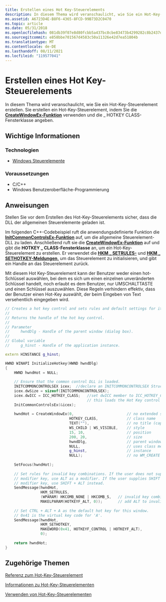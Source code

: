 ```yaml
---
title: Erstellen eines Hot Key-Steuerelements
description: In diesem Thema wird veranschaulicht, wie Sie ein Hot-Key-Steuerelement erstellen. Sie erstellen ein Hot-Key-Steuerelement, indem Sie die CreateWindowEx-Funktion verwenden und die \_ HOTKEY CLASS-Fensterklasse angeben.
ms.assetid: A6723D4E-B8F6-4365-8FCD-99B73D2C0470
ms.topic: article
ms.date: 05/31/2018
ms.openlocfilehash: 081db39f07e8d80fcbb5a437bc8cbe83473b4299282c8b2437d95acda02b2db9
ms.sourcegitcommit: e858bbe701567d4583c50a11326e42d7ea51804b
ms.translationtype: MT
ms.contentlocale: de-DE
ms.lasthandoff: 08/11/2021
ms.locfileid: "119577041"
---
```

# <a name="how-to-create-a-hot-key-control"></a>Erstellen eines Hot Key-Steuerelements

In diesem Thema wird veranschaulicht, wie Sie ein Hot-Key-Steuerelement erstellen. Sie erstellen ein Hot-Key-Steuerelement, indem Sie die [**CreateWindowEx-Funktion**](/windows/desktop/api/winuser/nf-winuser-createwindowexa) verwenden und die \_ HOTKEY CLASS-Fensterklasse angeben.

## <a name="what-you-need-to-know"></a>Wichtige Informationen

### <a name="technologies"></a>Technologien

-   [Windows Steuerelemente](window-controls.md)

### <a name="prerequisites"></a>Voraussetzungen

-   C/C++
-   Windows Benutzeroberfläche-Programmierung

## <a name="instructions"></a>Anweisungen


Stellen Sie vor dem Erstellen des Hot-Key-Steuerelements sicher, dass die DLL der allgemeinen Steuerelemente geladen ist.

Im folgenden C++-Codebeispiel ruft die anwendungsdefinierte Funktion die [**InitCommonControlsEx-Funktion**](/windows/desktop/api/Commctrl/nf-commctrl-initcommoncontrolsex) auf, um die allgemeine Steuerelement-DLL zu laden. Anschließend ruft sie die [**CreateWindowEx-Funktion**](/windows/desktop/api/winuser/nf-winuser-createwindowexa) auf und gibt die **HOTKEY \_ CLASS-Fensterklasse** an, um ein Hot-Key-Steuerelement zu erstellen. Er verwendet die [**HKM \_ SETRULES-**](hkm-setrules.md) und [**HKM \_ SETHOTKEY-Meldungen,**](hkm-sethotkey.md) um das Steuerelement zu initialisieren, und gibt ein Handle an das Steuerelement zurück.

Mit diesem Hot Key-Steuerelement kann der Benutzer weder einen hot-Schlüssel auswählen, bei dem es sich um einen einzelnen unveränderten Schlüssel handelt, noch erlaubt es dem Benutzer, nur UMSCHALTTASTE und einen Schlüssel auszuwählen. Diese Regeln verhindern effektiv, dass der Benutzer einen Hot-Key auswählt, der beim Eingeben von Text versehentlich eingegeben wird.



```C++
// Creates a hot key control and sets rules and default settings for it.
// 
// Returns the handle of the hot key control. 
//
// Parameter
//     hwndDlg - Handle of the parent window (dialog box). 
// 
// Global variable 
//     g_hinst - Handle of the application instance. 

extern HINSTANCE g_hinst; 

HWND WINAPI InitializeHotkey(HWND hwndDlg) 
{ 
    HWND hwndHot = NULL;
    
    // Ensure that the common control DLL is loaded. 
    INITCOMMONCONTROLSEX icex;  //declare an INITCOMMONCONTROLSEX Structure
    icex.dwSize = sizeof(INITCOMMONCONTROLSEX);
    icex.dwICC = ICC_HOTKEY_CLASS;   //set dwICC member to ICC_HOTKEY_CLASS    
                                     // this loads the Hot Key control class.
    InitCommonControlsEx(&icex);  
 
    hwndHot = CreateWindowEx(0,                        // no extended styles 
                             HOTKEY_CLASS,             // class name 
                             TEXT(""),                 // no title (caption) 
                             WS_CHILD | WS_VISIBLE,    // style 
                             15, 10,                   // position 
                             200, 20,                  // size 
                             hwndDlg,                  // parent window 
                             NULL,                     // uses class menu 
                             g_hinst,                  // instance 
                             NULL);                    // no WM_CREATE parameter 
 
    SetFocus(hwndHot); 
 
    // Set rules for invalid key combinations. If the user does not supply a
    // modifier key, use ALT as a modifier. If the user supplies SHIFT as a 
    // modifier key, use SHIFT + ALT instead.
    SendMessage(hwndHot, 
                HKM_SETRULES, 
                (WPARAM) HKCOMB_NONE | HKCOMB_S,   // invalid key combinations 
                MAKELPARAM(HOTKEYF_ALT, 0));       // add ALT to invalid entries 
 
    // Set CTRL + ALT + A as the default hot key for this window. 
    // 0x41 is the virtual key code for 'A'. 
    SendMessage(hwndHot, 
                HKM_SETHOTKEY, 
                MAKEWORD(0x41, HOTKEYF_CONTROL | HOTKEYF_ALT), 
                0); 
 
    return hwndHot; 
}
```



## <a name="related-topics"></a>Zugehörige Themen

<dl> <dt>

[Referenz zum Hot-Key-Steuerelement](bumper-hot-key-hot-key-control-reference.md)
</dt> <dt>

[Informationen zu Hot-Key-Steuerelementen](hot-key-controls.md)
</dt> <dt>

[Verwenden von Hot-Key-Steuerelementen](using-hot-key-controls.md)
</dt> </dl>

 

 